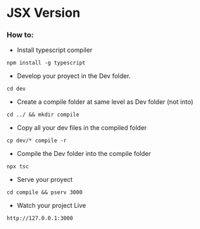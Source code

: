 # JSX Version

### How to:
- Install typescript compiler
```
npm install -g typescript
```
- Develop your proyect in the Dev folder.
```
cd dev
```
- Create a compile folder at same level as Dev folder (not into)
```
cd ../ && mkdir compile
```
- Copy all your dev files in the compiled folder
```
cp dev/* compile -r
```
- Compile the Dev folder into the compile folder
```
npx tsc 
```
- Serve your proyect
```
cd compile && pserv 3000
```
- Watch your project Live
```
http://127.0.0.1:3000
```


